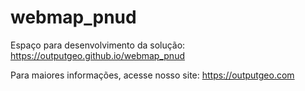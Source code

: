 # webmap_pnud

Espaço para desenvolvimento da solução: <a href="https://outputgeo.github.io/webmap_pnud" target="_blank">https://outputgeo.github.io/webmap_pnud</a>


Para maiores informações, acesse nosso site: <a href="https://outputgeo.com" target="_blank" rel="noopener noreferrer">https://outputgeo.com</a>
